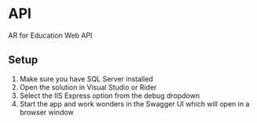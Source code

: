 # API
AR for Education Web API

## Setup
1. Make sure you have SQL Server installed
2. Open the solution in Visual Studio or Rider
3. Select the IIS Express option from the debug dropdown
4. Start the app and work wonders in the Swagger UI which will open in a browser window
